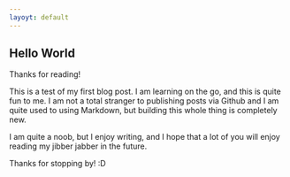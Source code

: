 ```yaml
---
layoyt: default
---
```


## Hello World

Thanks for reading!

This is a test of my first blog post. I am learning on the go, and this is quite fun to me.
I am not a total stranger to publishing posts via Github and I am quite used to using
Markdown, but building this whole thing is completely new.

I am quite a noob, but I enjoy writing, and I hope that a lot of you will enjoy reading 
my jibber jabber in the future.

Thanks for stopping by!
:D
